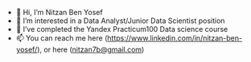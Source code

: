 - 👋 Hi, I’m Nitzan Ben Yosef
- 👀 I’m interested in a Data Analyst/Junior Data Scientist position
- 🌱 I’ve completed the Yandex Practicum100 Data science course
- 📫 You can reach me here (https://www.linkedin.com/in/nitzan-ben-yosef/), or here (nitzan7b@gmail.com)

<!---
NitzanBY/NitzanBY is a ✨ special ✨ repository because its `README.md` (this file) appears on your GitHub profile.
You can click the Preview link to take a look at your changes.
--->
